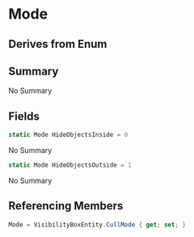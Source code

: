 # Mode

## Derives from Enum

## Summary

No Summary
## Fields

```c#
static Mode HideObjectsInside = 0
```
No Summary
```c#
static Mode HideObjectsOutside = 1
```
No Summary
## Referencing Members

```c#
Mode = VisibilityBoxEntity.CullMode { get; set; } 
```
